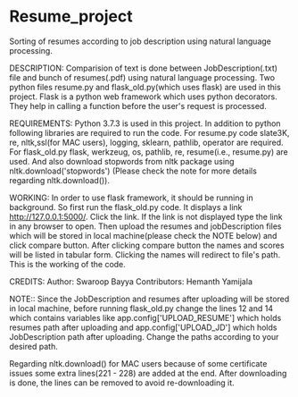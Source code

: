 # Resume_project
Sorting of resumes according to job description using natural language processing.

DESCRIPTION:
    Comparision of text is done between JobDescription(.txt) file and bunch of resumes(.pdf) using natural language processing. Two python files resume.py and flask_old.py(which uses flask) are used in this project. Flask is a python web framework which uses python decorators. They help in calling a function before the user's request is processed.
    
REQUIREMENTS:
    Python 3.7.3 is used in this project. In addition to python following libraries are required to run the code. For resume.py code slate3K, re, nltk,ssl(for MAC users), logging, sklearn, pathlib, operator are required. For flask_old.py flask, werkzeug, os, pathlib, re, resume(i.e., resume.py) are used. And also download stopwords from nltk package using nltk.download('stopwords') (Please check the note for more details regarding nltk.download()). 
    
WORKING:
    In order to use flask framework, it should be running in background. So first run the flask_old.py code. It displays a link http://127.0.0.1:5000/. Click the link. If the link is not displayed type the link in any browser to open. Then upload the resumes and jobDescription files which will be stored in local machine(please check the NOTE below) and click compare button. After clicking compare button the names and scores will be listed in tabular form. Clicking the names will redirect to file's path. This is the working of the code.
    
CREDITS:
    Author: Swaroop Bayya
    Contributors: Hemanth Yamijala
 
NOTE::
    Since the JobDescription and resumes after uploading will be stored in local machine, before running flask_old.py change the lines 12 and 14 which contains variables like app.config['UPLOAD_RESUME'] which holds resumes path after uploading and app.config['UPLOAD_JD'] which holds JobDescription path after uploading. Change the paths according to your desired path.
    
Regarding nltk.download() for MAC users because of some certificate issues some extra lines(221 - 228) are added at the end. After downloading is done, the lines can be removed to avoid re-downloading it.
    
